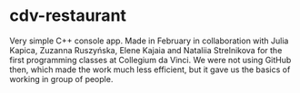 # cdv-restaurant
Very simple C++ console app. Made in February in collaboration with Julia Kapica, Zuzanna Ruszyńska, Elene Kajaia and Nataliia Strelnikova for the first programming classes at Collegium da Vinci. We were not using GitHub then, which made the work much less efficient, but it gave us the basics of working in group of people.
